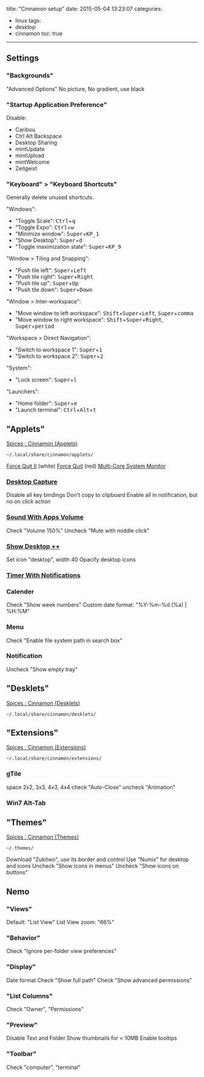title: "Cinnamon setup"
date: 2015-05-04 13:23:07
categories:
- linux
tags:
- desktop
- cinnamon
toc: true
---

## Settings

### "Backgrounds"

"Advanced Options"
No picture, No gradient, use black

### "Startup Application Preference"

Disable:
- Caribou
- Ctrl Alt Backspace
- Desktop Sharing
- mintUpdate
- mintUpload
- mintWelcome
- Zeitgeist

### "Keyboard" > "Keyboard Shortcuts"

Generally delete unused shortcuts.

"Windows":
- "Toggle Scale": <kbd>Ctrl</kbd>+<kbd>q</kbd>
- "Toggle Expo": <kbd>Ctrl</kbd>+<kbd>w</kbd>
- "Minimize window": <kbd>Super</kbd>+<kbd>KP_1</kbd>
- "Show Desktop": <kbd>Super</kbd>+<kbd>d</kbd>
- "Toggle maximization state": <kbd>Super</kbd>+<kbd>KP_9</kbd>

"Window > Tiling and Snapping":
- "Push tile left": <kbd>Super</kbd>+<kbd>Left</kbd>
- "Push tile right": <kbd>Super</kbd>+<kbd>Right</kbd>
- "Push tile up": <kbd>Super</kbd>+<kbd>Up</kbd>
- "Push tile down": <kbd>Super</kbd>+<kbd>Down</kbd>

"Window > Inter-workspace":
- "Move window to left workspace": <kbd>Shift</kbd>+<kbd>Super</kbd>+<kbd>Left</kbd>, <kbd>Super</kbd>+<kbd>comma</kbd>
- "Move window to right workspace": <kbd>Shift</kbd>+<kbd>Super</kbd>+<kbd>Right</kbd>, <kbd>Super</kbd>+<kbd>period</kbd>

"Workspace > Direct Navigation":
- "Switch to workspace 1": <kbd>Super</kbd>+<kbd>1</kbd>
- "Switch to workspace 2": <kbd>Super</kbd>+<kbd>2</kbd>

"System":
- "Lock screen": <kbd>Super</kbd>+<kbd>l</kbd>

"Launchers":
- "Home folder": <kbd>Super</kbd>+<kbd>e</kbd>
- "Launch terminal": <kbd>Ctrl</kbd>+<kbd>Alt</kbd>+<kbd>t</kbd>

## "Applets"

[Spices : Cinnamon (Applets)](http://cinnamon-spices.linuxmint.com/applets)

`~/.local/share/cinnamon/applets/`

[Force Quit II](http://cinnamon-spices.linuxmint.com/applets/view/218) (white)
[Force Quit](http://cinnamon-spices.linuxmint.com/applets/view/4) (red)
[Multi-Core System Monitor](http://cinnamon-spices.linuxmint.com/applets/view/79)

### [Desktop Capture](http://cinnamon-spices.linuxmint.com/applets/view/96)

Disable all key bindings
Don't copy to clipboard
Enable all in notification, but no on click action

### [Sound With Apps Volume](http://cinnamon-spices.linuxmint.com/applets/view/150)

Check "Volume 150%"
Uncheck "Mute with middle click"

### [Show Desktop ++](http://cinnamon-spices.linuxmint.com/applets/view/165)

Set icon "desktop", width 40
Opacify desktop icons

### [Timer With Notifications](http://cinnamon-spices.linuxmint.com/applets/view/68)

### Calender

Check "Show week numbers"
Custom date format: "%Y-%m-%d (%a) | %H:%M"

### Menu

Check "Enable file system path in search box"

### Notification

Uncheck "Show empty tray"

## "Desklets"

[Spices : Cinnamon (Desklets)](http://cinnamon-spices.linuxmint.com/desklets)

`~/.local/share/cinnamon/desklets/`

## "Extensions"

[Spices : Cinnamon (Extensions)](http://cinnamon-spices.linuxmint.com/extensions)

`~/.local/share/cinnamon/extensions/`

### gTile

<Super>space
2x2, 3x3, 4x3, 4x4
check "Auto-Close"
uncheck "Animation"

### Win7 Alt-Tab

## "Themes"

[Spices : Cinnamon (Themes)](http://cinnamon-spices.linuxmint.com/themes)

`~/.themes/`

Download "Zukitwo", use its border and control
Use "Numix" for desktop and icons
Uncheck "Show icons in menus"
Uncheck "Show icons on buttons"

## Nemo

### "Views"

Default: "List View"
List View zoom: "66%"

### "Behavior"

Check "Ignore per-folder view preferences"

### "Display"

Date format
Check "Show full path"
Check "Show advanced permissions"

### "List Columns"

Check "Owner", "Permissions"

### "Preview"

Disable Text and Folder
Show thumbnails for < 10MB
Enable tooltips

### "Toolbar"

Check "computer", "terminal"
